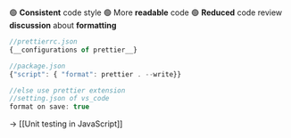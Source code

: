 🟢 **Consistent** code style
🟢 More **readable** code
🟢 **Reduced** code review **discussion** about **formatting**

```js
//prettierrc.json
{__configurations of prettier__}

//package.json
{"script": { "format": prettier . --write}}

//else use prettier extension 
//setting.json of vs_code
format on save: true
```

→ [[Unit testing in JavaScript]]
